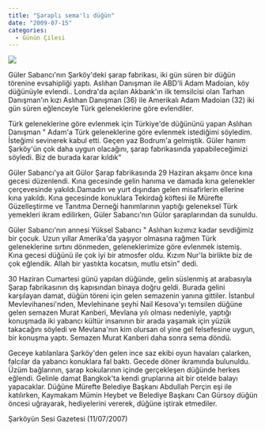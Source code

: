 ```yaml
---
title: "Şaraplı sema'lı düğün"
date: "2009-07-15"
categories: 
  - Günün Çilesi
---
```


  
![](../uploads/image/sarap.jpg)

Güler Sabancı'nın Şarköy'deki şarap fabrikası, iki gün süren bir düğün törenine evsahipliği yaptı. Aslıhan Danışman ile ABD'li Adam Madoian, köy düğünüyle evlendi.. Londra'da açılan Akbank'ın ilk temsilcisi olan Tarhan Danışman'ın kızı Aslıhan Danışman (36) ile Amerikalı Adam Madoian (32) iki gün süren eğlenceyle Türk geleneklerine göre evlendiler.

Türk geleneklerine göre evlenmek için Türkiye'de düğününü yapan Aslıhan Danışman " Adam'a Türk geleneklerine göre evlenmek istediğimi söyledim. İsteğimi sevinerek kabul etti. Geçen yaz Bodrum'a gelmiştik. Güler hanım Şarköy'ün çok daha uygun olacağını, şarap fabrikasında yapabileceğimizi söyledi. Biz de burada karar kıldık"

Güler Sabancı'ya ait Gülor Şarap fabrikasında 29 Haziran akşamı önce kına gecesi düzenlendi. Kına gecesinde gelin hanıma ve damada kına gelenekler çerçevesinde yakıldı.Damadın ve yurt dışından gelen misafirlerin ellerine kına yakıldı. Kına gecesinde konuklara Tekirdağ köftesi ile Mürefte Güzelleştirme ve Tanıtma Derneği hanımlarının yaptığı geleneksel Türk yemekleri ikram edilirken, Güler Sabancı'nın Gülor şaraplarından da sunuldu.

Güler Sabancı'nın annesi Yüksel Sabancı " Aslıhan kızımız kadar sevdiğimiz bir çocuk. Uzun yıllar Amerika'da yaşıyor olmasına rağmen Türk geleneklerine sırtını dönmeden, geleneklerimize göre evlenmek istemiş. Kına gecesi düğünü ile çok iyi bir atmosfer oldu. Kızım Nur'la birlikte biz de çok eğlendik. Allah bir yastıkta kocatsın, mutlu etsin" dedi.

30 Haziran Cumartesi günü yapılan düğünde, gelin süslenmiş at arabasıyla Şarap fabrikasının dış kapısından binaya doğru geldi. Burada gelini karşılayan damat, düğün töreni için gelen semazenin yanına gittiler. İstanbul Mevlevihanesi'nden, Mevlehinane şeyhi Nail Kesova'yı temsilen düğüne gelen semazen Murat Kanberi, Mevlana yılı olması nedeniyle, yaptığı konuşmada iki yabancı kültür insanının bir arada yaşamak için yüzük takacağını söyledi ve Mevlana'nın kim olursan ol yine gel felsefesine uygun, bir konuşma yaptı. Semazen Murat Kanberi daha sonra sema döndü.

Geceye katılanlara Şarköy'den gelen ince saz ekibi oyun havaları çalarken, falcılar da yabancı konuklara fal baktı. Gecede döner ikramında bulunuldu. Üzüm bağlarının, şarap kokularının içinde gerçekleşen düğünde herkes eğlendi. Gelinle damat Bangkok'ta kendi gruplarına ait bir otelde balayı yapacaklar. Düğüne Mürefte Belediye Başkanı Abdullah Perçin eşi ile katılırken, Kaymakam Mümin Heybet ve Belediye Başkanı Can Gürsoy düğün öncesi uğrayarak, hediyelerini vererek, düğüne iştirak etmediler.

Şarköyün Sesi Gazetesi (11/07/2007)
